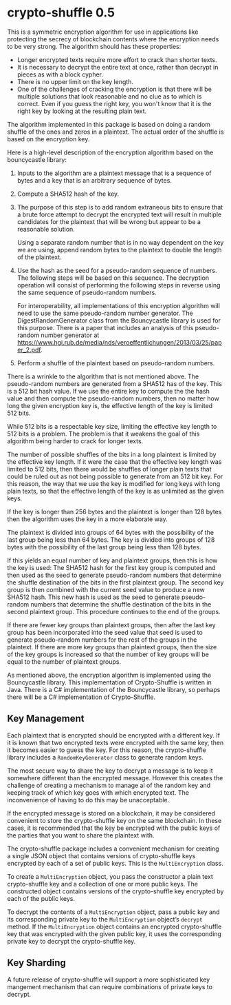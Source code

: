 # crypto-shuffle 0.5

This is a symmetric encryption algorithm for use in applications like
protecting the secrecy of blockchain contents where the encryption needs
to be very strong. The algorithm should has these properties:

* Longer encrypted   texts require more effort to crack than shorter
  texts.
* It is necessary to decrypt the entire text at once, rather than
  decrypt in pieces as with a block cypher.
* There is no upper limit on the key length.
* One of the challenges of cracking the encryption is that there will be
  multiple solutions that look reasonable and no clue as to which is
  correct. Even if you guess the right key, you won't know that it is 
  the right key by looking at the resulting plain text.

The algorithm implemented in this package is based on doing a random
shuffle of the ones and zeros in a plaintext. The actual order of the
shuffle is based on the encryption key.

Here is a high-level description of the encryption algorithm based on
the bouncycastle library:

1. Inputs to the algorithm are a plaintext message that is a sequence of
   bytes and a key that is an arbitrary sequence of bytes.

2. Compute a SHA512 hash of the key.

3. The purpose of this step is to add random extraneous bits to ensure
   that a brute force attempt to decrypt the encrypted text will result
   in multiple candidates for the plaintext that will be wrong but
   appear to be a reasonable solution.

   Using a separate random number that is in no way dependent on the key
   we are using, append random bytes to the plaintext to double the
   length of the plaintext.

4. Use the hash as the seed for a pseudo-random sequence of numbers. The
   following steps will be based on this sequence. The decryption
   operation will consist of performing the following steps in reverse
   using the same sequence of pseudo-random numbers.

   For interoperability, all implementations of this encryption
   algorithm will need to use the same pseudo-random number generator.
   The DigestRandomGenerator class from the Bouncycastle library is used
   for this purpose. There is a paper that includes an analysis of this
   pseudo-random number generator at
   https://www.hgi.rub.de/media/nds/veroeffentlichungen/2013/03/25/paper_2.pdf.

5. Perform a shuffle of the plaintext based on pseudo-random numbers.

There is a wrinkle to the algorithm that is not mentioned above. The
pseudo-random numbers are generated from a SHA512 has of the key. This
is a 512 bit hash value. If we use the entire key to compute the the
hash value and then compute the pseudo-random numbers, then no matter
how long the given encryption key is, the effective length of the key is
limited 512 bits.

While 512 bits is a respectable key size, limiting the effective key
length to 512 bits is a problem. The problem is that it weakens the goal
of this algorithm being harder to crack for longer texts.

The number of possible shuffles of the bits in a long plaintext is
limited by the effective key length. If it were the case that the
effective key length was limited to 512 bits, then there would be
shuffles of longer plain texts that could be ruled out as not being
possible to generate from an 512 bit key. For this reason, the way that
we use the key is modified for long keys with long plain texts, so that
the effective length of the key is as unlimited as the given keys.

If the key is longer than 256 bytes and the plaintext is longer than 128
bytes then the algorithm uses the key in a more elaborate way.

The plaintext is divided into groups of 64 bytes with the possibility of
the last group being less than 64 bytes. The key is divided into groups
of 128 bytes with the possibility of the last group being less than 128
bytes.

If this yields an equal number of key and plaintext groups, then this is
how the key is used: The SHA512 hash for the first key group is computed
and then used as the seed to generate pseudo-random numbers that
determine the shuffle destination of the bits in the first plaintext
group. The second key group is then combined with the current seed value
to produce a new SHA512 hash. This new hash is used as the seed to
generate pseudo-random numbers that determine the shuffle destination of
the bits in the second plaintext group. This procedure continues to the
end of the groups.

If there are fewer key groups than plaintext groups, then after the last
key group has been incorporated into the seed value that seed is used to
generate pseudo-random numbers for the rest of the groups in the
plaintext. If there are more key groups than plaintext groups, then the
size of the key groups is increased so that the number of key groups
will be equal to the number of plaintext groups.

As mentioned above, the encryption algorithm is implemented using the
Bouncycastle library. This implementation of Crypto-Shuffle is written
in Java. There is a C# implementation of the Bouncycastle library, so
perhaps there will be a C# implementation of Crypto-Shuffle.

## Key Management

Each plaintext that is encrypted should be encrypted with a different
key. If it is known that two encrypted texts were encrypted with the
same key, then it becomes easier to guess the key. For this reason, the
crypto-shuffle library includes a `RandomKeyGenerator` class to generate
random keys.

The most secure way to share the key to decrypt a message is to keep it
somewhere different than the encrypted message. However this creates the
challenge of creating a mechanism to manage al of the random key and
keeping track of which key goes with which encrypted text. The
inconvenience of having to do this may be unacceptable.

If the encrypted message is stored on a blockchain, it may be considered
convenient to store the crypto-shuffle key on the same blockchain.  In
these cases, it is recommended that the key be encrypted with the public
keys of the parties that you want to share the plaintext with.

The crypto-shuffle package includes a convenient mechanism for creating
a single JSON object that contains versions of crypto-shuffle keys
encrypted by each of a set of public keys. This is the `MultiEncryption`
class.

To create a `MultiEncryption` object, you pass the constructor a plain
text crypto-shuffle key and a collection of one or more public keys. The
constructed object contains versions of the crypto-shuffle key encrypted
by each of the public keys.

To decrypt the contents of a `MultiEncryption` object, pass a public key
and its corresponding private key to the `MultiEncryption` object’s
`decrypt` method. If the `MultiEncryption` object contains an encrypted
crypto-shuffle key that was encrypted with the given public key, it uses
the corresponding private key to decrypt the crypto-shuffle key.

## Key Sharding

A future release of crypto-shuffle will support a more sophisticated key
mangement mechanism that can require combinations of private keys to
decrypt.
